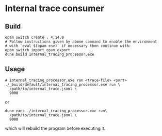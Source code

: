 # Internal trace consumer

## Build

```
opam switch create . 4.14.0
# Follow instructions given by above command to enable the environment
# with `eval $(opam env)` if necessary then continue with:
opam switch import opam.export
dune build internal_tracing_processor.exe
```

## Usage

```
# internal_tracing_processor.exe run <trace-file> <port>
./_build/default/internal_tracing_processor.exe run \
  /path/to/internal_trace.jsonl \
  9000
```

or

```
dune exec ./internal_tracing_processor.exe run\
  /path/to/internal_trace.jsonl \
  9000
```

which will rebuild the program before executing it.

